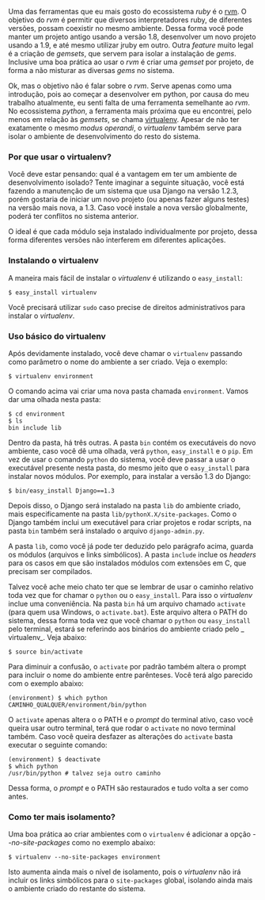 Uma das ferramentas que eu mais gosto do ecossistema  _ruby_ &eacute; o
[rvm](https://rvm.beginrescueend.com/). O objetivo do _rvm_ &eacute; permitir
que diversos interpretadores ruby, de diferentes vers&otilde;es, possam coexistir 
no mesmo ambiente. Dessa forma voc&ecirc; pode manter um projeto antigo usando a
vers&atilde;o 1.8, desenvolver um novo projeto usando a 1.9, e at&eacute; mesmo utilizar
jruby em outro. Outra _feature_ muito legal &eacute; a cria&ccedil;&atilde;o de _gemsets_, que
servem para isolar a instala&ccedil;&atilde;o de _gems_. Inclusive uma boa pr&aacute;tica ao 
usar o _rvm_ &eacute; criar uma _gemset_ por projeto, de forma a n&atilde;o misturar as
diversas _gems_ no sistema.

Ok, mas o objetivo n&atilde;o &eacute; falar sobre o _rvm_. Serve apenas como uma 
introdu&ccedil;&atilde;o, pois ao come&ccedil;ar a desenvolver em python, por causa do meu
trabalho atualmente, eu senti falta de uma ferramenta semelhante ao _rvm_.
No ecossistema _python_, a ferramenta mais pr&oacute;xima que eu encontrei,
pelo menos em rela&ccedil;&atilde;o &agrave;s _gemsets_, se chama
[virtualenv](http://www.virtualenv.org/en/latest/index.html). Apesar de n&atilde;o
ter exatamente o mesmo _modus operandi_, o _virtualenv_ tamb&eacute;m serve
para isolar o ambiente de desenvolvimento do resto do sistema.

### Por que usar o virtualenv? ###

Voc&ecirc; deve estar pensando: qual &eacute; a vantagem em ter um ambiente de 
desenvolvimento isolado? Tente imaginar a seguinte situa&ccedil;&atilde;o, voc&ecirc;
est&aacute; fazendo a manuten&ccedil;&atilde;o de um sistema que usa Django na vers&atilde;o 1.2.3,
por&eacute;m gostaria de iniciar um novo projeto (ou apenas fazer alguns
testes) na vers&atilde;o mais nova, a 1.3. Caso voc&ecirc; instale a nova vers&atilde;o 
globalmente, poder&aacute; ter conflitos no sistema anterior.

O ideal &eacute; que cada m&oacute;dulo seja instalado individualmente por projeto, dessa
forma diferentes vers&otilde;es n&atilde;o interferem em diferentes aplica&ccedil;&otilde;es.

### Instalando o virtualenv ###

A maneira mais f&aacute;cil de instalar o _virtualenv_ &eacute; utilizando o 
`easy_install`:

    $ easy_install virtualenv

Voc&ecirc; precisar&aacute; utilizar `sudo` caso precise de direitos administrativos
para instalar o _virtualenv_.
 
### Uso b&aacute;sico do virtualenv ###

Ap&oacute;s devidamente instalado, voc&ecirc; deve chamar o `virtualenv` passando como
par&acirc;metro o nome do ambiente a ser criado. Veja o exemplo:

    $ virtualenv environment

O comando acima vai criar uma nova pasta chamada `environment`. Vamos dar
uma olhada nesta pasta:

    $ cd environment
    $ ls
    bin include lib

Dentro da pasta, h&aacute; tr&ecirc;s outras. A pasta `bin` cont&eacute;m os execut&aacute;veis do
novo ambiente, caso voc&ecirc; d&ecirc; uma olhada, ver&aacute; `python`, `easy_install` e o
`pip`. Em vez de usar o comando `python` do sistema, voc&ecirc; deve passar a usar
o execut&aacute;vel presente nesta pasta, do mesmo jeito que o `easy_install` para
instalar novos m&oacute;dulos. Por exemplo, para instalar a vers&atilde;o 1.3 do Django:

    $ bin/easy_install Django==1.3

Depois disso, o Django ser&aacute; instalado na pasta `lib` do ambiente criado,
mais especificamente na pasta `lib/pythonX.X/site-packages`. Como o Django
tamb&eacute;m inclui um execut&aacute;vel para criar projetos e rodar scripts, na pasta
`bin` tamb&eacute;m ser&aacute; instalado o arquivo `django-admin.py`.

A pasta `lib`, como voc&ecirc; j&aacute; pode ter deduzido pelo par&aacute;grafo acima, guarda
os m&oacute;dulos (arquivos e links simb&oacute;licos). A pasta `include` inclue os 
_headers_ para os casos em que s&atilde;o instalados m&oacute;dulos com extens&otilde;es em
C, que precisam ser compilados.

Talvez voc&ecirc; ache meio chato ter que se lembrar de usar o caminho relativo
toda vez que for chamar o `python` ou o `easy_install`. Para isso o 
_virtualenv_ inclue uma conveni&ecirc;ncia. Na pasta `bin` h&aacute; um arquivo chamado
`activate` (para quem usa Windows, o `activate.bat`). Este arquivo 
altera o PATH do sistema, dessa forma toda vez que voc&ecirc; chamar o `python` 
ou `easy_install` pelo terminal, estar&aacute; se referindo aos bin&aacute;rios do 
ambiente criado pelo _ virtualenv_. Veja abaixo:

    $ source bin/activate

Para diminuir a confus&atilde;o, o `activate` por padr&atilde;o tamb&eacute;m altera o prompt
para incluir o nome do ambiente entre par&ecirc;nteses. Voc&ecirc; ter&aacute; algo parecido
com o exemplo abaixo:

    (environment) $ which python
    CAMINHO_QUALQUER/environment/bin/python

O `activate` apenas altera o o PATH e o _prompt_ do terminal ativo, caso 
voc&ecirc; queira usar outro terminal, ter&aacute; que rodar o `activate` no novo 
terminal tamb&eacute;m. Caso voc&ecirc; queira desfazer as altera&ccedil;&otilde;es do `activate` 
basta executar o seguinte comando:

    (environment) $ deactivate
    $ which python
    /usr/bin/python # talvez seja outro caminho

Dessa forma, o _prompt_ e o PATH s&atilde;o restaurados e tudo volta a ser como
antes.
 
### Como ter mais isolamento? ###

Uma boa pr&aacute;tica ao criar ambientes com o `virtualenv` &eacute; adicionar a op&ccedil;&atilde;o
_--no-site-packages_ como no exemplo abaixo:

    $ virtualenv --no-site-packages environment

Isto aumenta ainda mais o n&iacute;vel de isolamento, pois o _virtualenv_ n&atilde;o ir&aacute;
incluir os links simb&oacute;licos para o `site-packages` global, isolando
ainda mais o ambiente criado do restante do sistema.

